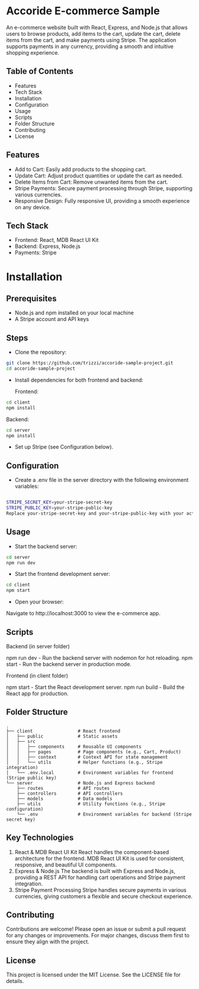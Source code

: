 # Accoride E-commerce Sample
An e-commerce website built with React, Express, and Node.js that allows users to browse products, add items to the cart, update the cart, delete items from the cart, and make payments using Stripe. The application supports payments in any currency, providing a smooth and intuitive shopping experience.

## Table of Contents
- Features
- Tech Stack
- Installation
- Configuration
- Usage
- Scripts
- Folder Structure
- Contributing
- License

## Features
- Add to Cart: Easily add products to the shopping cart.
- Update Cart: Adjust product quantities or update the cart as needed.
- Delete Items from Cart: Remove unwanted items from the cart.
- Stripe Payments: Secure payment processing through Stripe, supporting various currencies.
- Responsive Design: Fully responsive UI, providing a smooth experience on any device.
  
## Tech Stack
- Frontend: React, MDB React UI Kit
- Backend: Express, Node.js
- Payments: Stripe

# Installation
## Prerequisites
- Node.js and npm installed on your local machine
- A Stripe account and API keys

## Steps
- Clone the repository:

```bash
git clone https://github.com/trizzi/accoride-sample-project.git
cd accoride-sample-project
```
- Install dependencies for both frontend and backend:

  Frontend:

```bash
cd client
npm install
```
  Backend:

```bash
cd server
npm install
```

- Set up Stripe (see Configuration below).

## Configuration
- Create a .env file in the server directory with the following environment variables:

```bash

STRIPE_SECRET_KEY=your-stripe-secret-key
STRIPE_PUBLIC_KEY=your-stripe-public-key
Replace your-stripe-secret-key and your-stripe-public-key with your actual Stripe API keys.
```

## Usage
- Start the backend server:

```bash
cd server
npm run dev
```

- Start the frontend development server:

```bash
cd client
npm start
```

- Open your browser:

Navigate to http://localhost:3000 to view the e-commerce app.

## Scripts
Backend (in server folder)

npm run dev - Run the backend server with nodemon for hot reloading.
npm start - Run the backend server in production mode.

Frontend (in client folder)

npm start - Start the React development server.
npm run build - Build the React app for production.

## Folder Structure
```plaintext
.
├── client                 # React frontend
│   ├── public             # Static assets
│   ├── src
│   │   ├── components     # Reusable UI components
│   │   ├── pages          # Page components (e.g., Cart, Product)
│   │   ├── context        # Context API for state management
│   │   └── utils          # Helper functions (e.g., Stripe integration)
│   └── .env.local         # Environment variables for frontend (Stripe public key)
└── server                 # Node.js and Express backend
    ├── routes             # API routes
    ├── controllers        # API controllers
    ├── models             # Data models
    ├── utils              # Utility functions (e.g., Stripe configuration)
    └── .env               # Environment variables for backend (Stripe secret key)
```

## Key Technologies
1. React & MDB React UI Kit
React handles the component-based architecture for the frontend.
MDB React UI Kit is used for consistent, responsive, and beautiful UI components.
2. Express & Node.js
The backend is built with Express and Node.js, providing a REST API for handling cart operations and Stripe payment integration.
3. Stripe Payment Processing
Stripe handles secure payments in various currencies, giving customers a flexible and secure checkout experience.

## Contributing
Contributions are welcome! Please open an issue or submit a pull request for any changes or improvements. For major changes, discuss them first to ensure they align with the project.

## License
This project is licensed under the MIT License. See the LICENSE file for details.


